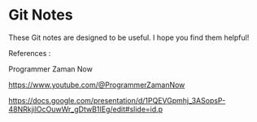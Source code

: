 # Git Notes

These Git notes are designed to be useful. I hope you find them helpful!

References :

Programmer Zaman Now

https://www.youtube.com/@ProgrammerZamanNow

https://docs.google.com/presentation/d/1PQEVGpmhj_3ASopsP-48NRkjilOcOuwWr_gDtwB1IEg/edit#slide=id.p
